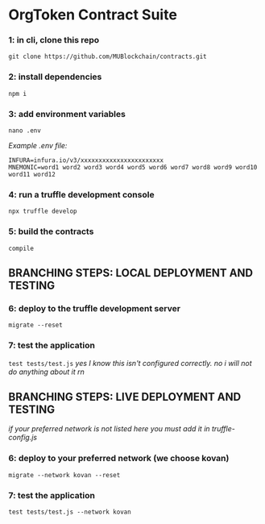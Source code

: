 # OrgToken Contract Suite

### 1: in cli, clone this repo 
```git clone https://github.com/MUBlockchain/contracts.git```

### 2: install dependencies 
```npm i```

### 3: add environment variables 
```nano .env```

*Example .env file:*
```
INFURA=infura.io/v3/xxxxxxxxxxxxxxxxxxxxxxx
MNEMONIC=word1 word2 word3 word4 word5 word6 word7 word8 word9 word10 word11 word12
```

### 4: run a truffle development console 
```npx truffle develop```

### 5: build the contracts 
```compile```

## BRANCHING STEPS: LOCAL DEPLOYMENT AND TESTING

### 6: deploy to the truffle development server 
```migrate --reset```

### 7: test the application 
```test tests/test.js``` 
*yes I know this isn't configured correctly. no i will not do anything about it rn*

## BRANCHING STEPS: LIVE DEPLOYMENT AND TESTING
*if your preferred network is not listed here you must add it in truffle-config.js*

### 6: deploy to your preferred network (we choose kovan)
```migrate --network kovan --reset```

### 7: test the application
```test tests/test.js --network kovan```
